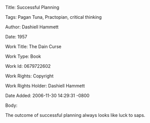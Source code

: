 Title:  Successful Planning

Tags:   Pagan Tuna, Practopian, critical thinking

Author: Dashiell Hammett

Date:   1957

Work Title: The Dain Curse

Work Type: Book

Work Id: 0679722602

Work Rights: Copyright

Work Rights Holder: Dashiell Hammett

Date Added: 2006-11-30 14:29:31 -0800

Body: 

The outcome of successful planning always looks like luck to saps.

